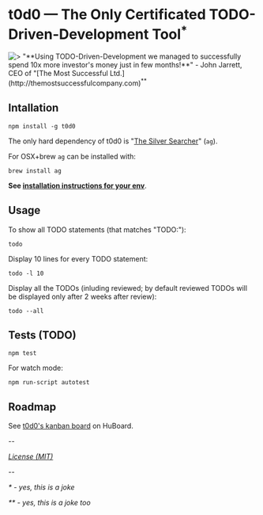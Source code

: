 # t0d0 — The Only Certificated TODO-Driven-Development Tool<sup>*</sup>

<img style="float: left" src="http://i.ncrp.co/image/3Q0g41022l2l/success.jpg">
> "**Using TODO-Driven-Development we managed to successfully spend 10x more investor's money just in few months!**" - John Jarrett, CEO of "[The Most Successful Ltd.](http://themostsuccessfulcompany.com)<sup>**</sup>

## Intallation

```
npm install -g t0d0
```

The only hard dependency of t0d0 is "[The Silver Searcher](https://github.com/ggreer/the_silver_searcher)" (`ag`).

For OSX+brew `ag` can be installed with:
```
brew install ag
```

**See [installation instructions for your env](https://github.com/ggreer/the_silver_searcher#installing)**.

## Usage

To show all TODO statements (that matches "TODO:"):
```
todo
```

Display 10 lines for every TODO statement:
```
todo -l 10
```

Display all the TODOs (inluding reviewed; by default reviewed TODOs
will be displayed only after 2 weeks after review):
```
todo --all
```

## Tests (TODO)

```
npm test
```

For watch mode:

```
npm run-script autotest
```

## Roadmap

See [t0d0's kanban board](https://huboard.com/kossnocorp/t0d0) on HuBoard.

--

[_License (MIT)_](https://github.com/toptal/component-resolver-webpack/blob/master/docs/LICENSE.md)

--


_* - yes, this is a joke_

_** - yes, this is a joke too_

